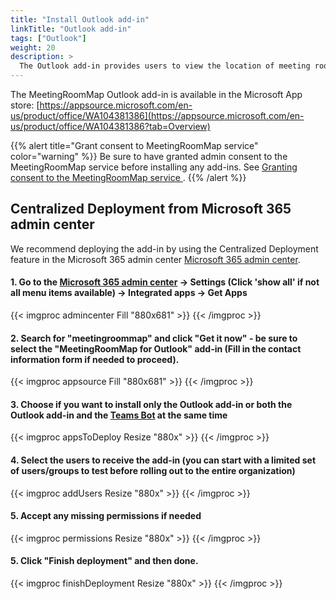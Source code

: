 ```yaml
---
title: "Install Outlook add-in"
linkTitle: "Outlook add-in"
tags: ["Outlook"]
weight: 20
description: >
  The Outlook add-in provides users to view the location of meeting rooms from within Outlook meetings.
---
```


The MeetingRoomMap Outlook add-in is available in the Microsoft App store:
[https://appsource.microsoft.com/en-us/product/office/WA104381386](https://appsource.microsoft.com/en-us/product/office/WA104381386?tab=Overview)


{{% alert title="Grant consent to MeetingRoomMap service" color="warning" %}}
Be sure to have granted admin consent to the MeetingRoomMap service before installing any add-ins. See [Granting consent to the MeetingRoomMap service
](/getting-started/admin/).
{{% /alert %}}


## Centralized Deployment from Microsoft 365 admin center

We recommend deploying the add-in by using the Centralized Deployment feature in the Microsoft 365 admin center [Microsoft 365 admin center](https://admin.microsoft.com/Adminportal/Home?#/Settings/IntegratedApps).

#### 1. Go to the [Microsoft 365 admin center](https://admin.microsoft.com/Adminportal/#/homepage) -> Settings (Click 'show all' if not all menu items available) -> Integrated apps -> Get Apps

{{< imgproc admincenter Fill "880x681" >}}
{{< /imgproc >}}

#### 2. Search for "meetingroommap" and click "Get it now" - be sure to select the "MeetingRoomMap for Outlook" add-in (Fill in the contact information form if needed to proceed).

{{< imgproc appsource Fill "880x681" >}}
{{< /imgproc >}}

#### 3. Choose if you want to install only the Outlook add-in or both the Outlook add-in and the [Teams Bot](/getting-started/teamsbot/)  at the same time

{{< imgproc appsToDeploy Resize "880x" >}}
{{< /imgproc >}}

#### 4. Select the users to receive the add-in (you can start with a limited set of users/groups to test before rolling out to the entire organization)

{{< imgproc addUsers Resize "880x" >}}
{{< /imgproc >}}


#### 5. Accept any missing permissions if needed

{{< imgproc permissions Resize "880x" >}}
{{< /imgproc >}}


#### 5. Click "Finish deployment" and then done.

{{< imgproc finishDeployment Resize "880x" >}}
{{< /imgproc >}}
